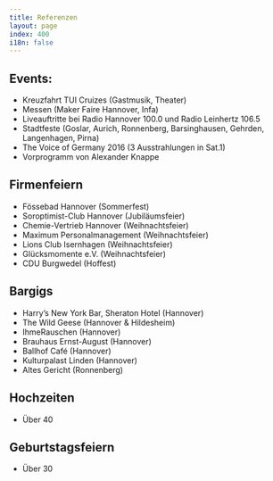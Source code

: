 ```yaml
---
title: Referenzen
layout: page
index: 400
i18n: false
---
```



Events:
---------------------  
* Kreuzfahrt TUI Cruizes (Gastmusik, Theater)
* Messen (Maker Faire Hannover, Infa)
* Liveauftritte bei Radio Hannover 100.0 und Radio Leinhertz 106.5
* Stadtfeste (Goslar, Aurich, Ronnenberg, Barsinghausen, Gehrden, Langenhagen, Pirna) 
* The Voice of Germany 2016 (3 Ausstrahlungen in Sat.1)
* Vorprogramm von Alexander Knappe

Firmenfeiern
------------
* Fössebad Hannover (Sommerfest)
* Soroptimist-Club Hannover (Jubiläumsfeier)
* Chemie-Vertrieb Hannover (Weihnachtsfeier)
* Maximum Personalmanagement (Weihnachtsfeier)
* Lions Club Isernhagen (Weihnachtsfeier)
* Glücksmomente e.V. (Weihnachtsfeier)
* CDU Burgwedel (Hoffest)

Bargigs
-------
* Harry’s New York Bar, Sheraton Hotel (Hannover)
* The Wild Geese (Hannover & Hildesheim)
* IhmeRauschen (Hannover)
* Brauhaus Ernst-August (Hannover)
* Ballhof Café (Hannover)
* Kulturpalast Linden (Hannover)
* Altes Gericht (Ronnenberg)

Hochzeiten
----------
* Über 40

Geburtstagsfeiern
-------------------------
* Über 30





